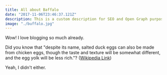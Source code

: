 ```yaml
---
title: All about Baffalo
date: "2017-11-06T23:46:37.121Z"
description: This is a custom description for SEO and Open Graph purposes, rather than the default generated excerpt. Simply add a description field to the frontmatter.
image: "./buffalo.jpg"
---
```


Wow! I love blogging so much already.

Did you know that "despite its name, salted duck eggs can also be made from
chicken eggs, though the taste and texture will be somewhat different, and the
egg yolk will be less rich."?
([Wikipedia Link](https://en.wikipedia.org/wiki/Salted_duck_egg))

Yeah, I didn't either.
